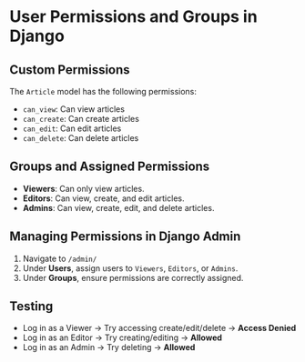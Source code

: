 # User Permissions and Groups in Django

## Custom Permissions
The `Article` model has the following permissions:
- `can_view`: Can view articles
- `can_create`: Can create articles
- `can_edit`: Can edit articles
- `can_delete`: Can delete articles

## Groups and Assigned Permissions
- **Viewers**: Can only view articles.
- **Editors**: Can view, create, and edit articles.
- **Admins**: Can view, create, edit, and delete articles.

## Managing Permissions in Django Admin
1. Navigate to `/admin/`
2. Under **Users**, assign users to `Viewers`, `Editors`, or `Admins`.
3. Under **Groups**, ensure permissions are correctly assigned.

## Testing
- Log in as a Viewer → Try accessing create/edit/delete → **Access Denied**
- Log in as an Editor → Try creating/editing → **Allowed**
- Log in as an Admin → Try deleting → **Allowed**
